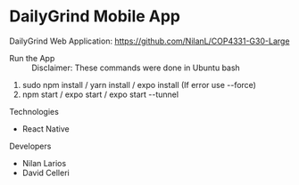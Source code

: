 <h1>DailyGrind Mobile App</h1>

DailyGrind Web Application: https://github.com/NilanL/COP4331-G30-Large

<dl>
  <dt>Run the App</dt>
  <dd>Disclaimer: These commands were done in Ubuntu bash</dd>
  <ol>
    <li>sudo npm install / yarn install / expo install (If error use --force)</li>
    <li>npm start / expo start / expo start --tunnel</li>
  </ol>
  
  <dt>Technologies</dt>
  <ul>
    <li>React Native</li>
  </ul>
  
  <dt>Developers</dt>
  <ul>
    <li>Nilan Larios</li>
    <li>David Celleri</li>
  </ul>
</dl>
